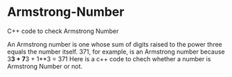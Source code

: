 # Armstrong-Number
C++ code to check Armstrong Number

An Armstrong number is one whose sum of digits raised to the power three equals the number itself. 
371, for example, is an Armstrong number because 
3**3 + 7**3 + 1**3 = 371
Here is a c++ code to chech whether a number is Armstrong Number or not.
